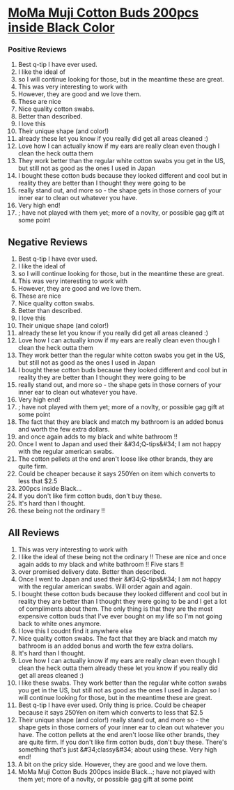 # [MoMa Muji Cotton Buds 200pcs inside Black Color](https://products.checkmycream.com/products/MoMa-Muji-Cotton-Buds-200pcs-inside-Black-Color.html)

### Positive Reviews

<ol>
      <li>Best q-tip I have ever used.</li>
      <li>I like the  ideal  of  </li>
      <li>so I will continue looking for those, but in the meantime these are great.</li>
      <li>This was very interesting to work with</li>
      <li>However, they are good and we love them.</li>
      <li>These are  nice  </li>
      <li>Nice quality cotton swabs.</li>
      <li>Better than described.</li>
      <li>I love this</li>
      <li>Their unique shape (and color!)</li>
      <li>already these let you know if you really did get all areas cleaned :)</li>
      <li>Love how I can actually know if my ears are really clean even though I clean the heck outta them</li>
      <li>They work better than the regular white cotton swabs you get in the US, but still not as good as the ones I used in Japan</li>
      <li>I bought these cotton buds because they looked different and cool but in reality they are better than I thought they were going to be</li>
      <li>really stand out, and more so - the shape gets in those corners of your inner ear to clean out whatever you have.</li>
      <li>Very high end!</li>
      <li>;  have not played with them yet;  more of a novlty, or possible gag gift at some point</li>
</ol>


<h2>Negative Reviews</h2>
<ol>
<li> Best q-tip I have ever used.</li>
<li> I like the  ideal  of  </li>
<li> so I will continue looking for those, but in the meantime these are great.</li>
<li> This was very interesting to work with</li>
<li> However, they are good and we love them.</li>
<li> These are  nice  </li>
<li> Nice quality cotton swabs.</li>
<li> Better than described.</li>
<li> I love this</li>
<li> Their unique shape (and color!)</li>
<li> already these let you know if you really did get all areas cleaned :)</li>
<li> Love how I can actually know if my ears are really clean even though I clean the heck outta them</li>
<li> They work better than the regular white cotton swabs you get in the US, but still not as good as the ones I used in Japan</li>
<li> I bought these cotton buds because they looked different and cool but in reality they are better than I thought they were going to be</li>
<li> really stand out, and more so - the shape gets in those corners of your inner ear to clean out whatever you have.</li>
<li> Very high end!</li>
<li> ;  have not played with them yet;  more of a novlty, or possible gag gift at some point</li>
<li> The fact that they are black and match my bathroom is an added bonus and worth the few extra dollars.</li>
<li> and once again  adds to my black and white  bathroom  !!  </li>
<li> Once I went to Japan and used their &amp;#34;Q-tips&amp;#34; I am not happy with the regular american swabs.</li>
<li> The cotton pellets at the end aren&#x27;t loose like other brands, they are quite firm.</li>
<li> Could be cheaper because it says 250Yen on item which converts to less that $2.5</li>
<li> 200pcs inside Black...</li>
<li> If you don&#x27;t like firm cotton buds, don&#x27;t buy these.</li>
<li> It&#x27;s hard than I thought.</li>
<li> these  being  not the  ordinary  !!</li>
</ol>

<h2>All Reviews</h2>

<ol>
    <li> This was very interesting to work with</li>
    <li> I like the  ideal  of  these  being  not the  ordinary  !! These are  nice  and once again  adds to my black and white  bathroom  !!  Five stars  !!</li>
    <li> over promised delivery date.  Better than described.</li>
    <li> Once I went to Japan and used their &amp;#34;Q-tips&amp;#34; I am not happy with the regular american swabs. Will order again and again.</li>
    <li> I bought these cotton buds because they looked different and cool but in reality they are better than I thought they were going to be and I get a lot of compliments about them. The only thing is that they are the most expensive cotton buds that I&#x27;ve ever bought on my life so I&#x27;m not going back to white ones anymore.</li>
    <li> I love this I coudnt find it anywhere else</li>
    <li> Nice quality cotton swabs. The fact that they are black and match my bathroom is an added bonus and worth the few extra dollars.</li>
    <li> It&#x27;s hard than I thought.</li>
    <li> Love how I can actually know if my ears are really clean even though I clean the heck outta them already these let you know if you really did get all areas cleaned :)</li>
    <li> I like these swabs. They work better than the regular white cotton swabs you get in the US, but still not as good as the ones I used in Japan so I will continue looking for those, but in the meantime these are great.</li>
    <li> Best q-tip I have ever used. Only thing is price. Could be cheaper because it says 250Yen on item which converts to less that $2.5</li>
    <li> Their unique shape (and color!) really stand out, and more so - the shape gets in those corners of your inner ear to clean out whatever you have. The cotton pellets at the end aren&#x27;t loose like other brands, they are quite firm. If you don&#x27;t like firm cotton buds, don&#x27;t buy these. There&#x27;s something that&#x27;s just &amp;#34;classy&amp;#34; about using these. Very high end!</li>
    <li> A bit on the pricy side. However, they are good and we love them.</li>
    <li> MoMa Muji Cotton Buds 200pcs inside Black...;  have not played with them yet;  more of a novlty, or possible gag gift at some point</li>
</ol>




